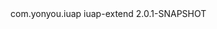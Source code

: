 <dependency>
  <groupId>com.yonyou.iuap</groupId>
  <artifactId>iuap-extend</artifactId>
  <version>2.0.1-SNAPSHOT</version>
</dependency>